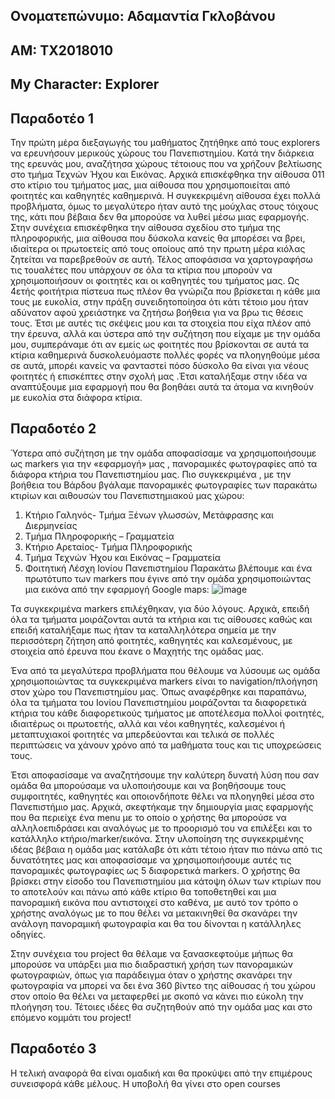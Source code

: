 ## Ονοματεπώνυμο: Αδαμαντία Γκλοβάνου
## ΑΜ: ΤΧ2018010
## My Character: Explorer 

## Παραδοτέο 1
 Την πρώτη μέρα διεξαγωγής του μαθήματος ζητήθηκε από τους explorers να ερευνήσουν μερικούς χώρους του Πανεπιστημίου. Κατά την διάρκεια της ερευνάς μου, αναζήτησα χώρους τέτοιους που να χρήζουν βελτίωσης στο τμήμα Τεχνών Ήχου και Εικόνας.
 Αρχικά επισκέφθηκα την αίθουσα 011 στο κτίριο του τμήματος μας, μια αίθουσα που χρησιμοποιείται από φοιτητές και καθηγητές καθημερινά. Η συγκεκριμένη αίθουσα έχει πολλά προβλήματα, όμως το μεγαλύτερο ήταν αυτό της μούχλας στους τόιχους της, κάτι που βέβαια δεν θα μπορούσε να λυθεί μέσω μιας εφαρμογής. 
 Στην συνέχεια επισκέφθηκα την αίθουσα σχεδίου στο τμήμα της πληροφορικής, μια αίθουσα που δύσκολα κανείς θα μπορέσει να βρει, ιδιαίτερα οι πρωτοετείς από τους οποίους από την πρωτη μέρα κιόλας ζητείται να παρεβρεθούν σε αυτή. 
 Τέλος αποφάσισα να χαρτογραφήσω τις τουαλέτες που υπάρχουν σε όλα τα κτίρια που μπορούν να χρησιμοποιήσουν οι φοιτητές και οι καθηγητές του τμήματος μας. Ως 4ετής φοιτήτρια πίστευα πως πλέον θα γνώριζα που βρίσκεται η κάθε μια τους με ευκολία, στην πράξη συνειδητοποίησα ότι κάτι τέτοιο μου ήταν αδύνατον αφού χρειάστηκε να ζητήσω βοήθεια για να βρω τις θέσεις τους. 
 Έτσι με αυτές τις σκέψεις μου και τα στοιχεία που είχα πλέον από την έρευνα, αλλά και ύστερα από την συζήτηση που είχαμε με την ομάδα μου, συμπεράναμε ότι αν εμείς ως φοιτητές που βρίσκονται σε αυτά τα κτίρια καθημερινά δυσκολευόμαστε πολλές φορές να πλοηγηθούμε μέσα σε αυτά, μπορέι κανείς να φανταστεί πόσο δύσκολο θα είναι για νέους φοιτητές ή επισκέπτες στην σχολή μας .Έτσι καταλήξαμε στην ιδέα να αναπτύξουμε μια εφαρμογή που θα βοηθάει αυτά τα άτομα να κινηθούν με ευκολία στα διάφορα κτίρια.


## Παραδοτέο 2
Ύστερα από συζήτηση με την ομάδα αποφασίσαμε να χρησιμοποιήσουμε ως markers για την «εφαρμογή» μας , πανοραμικές φωτογραφίες από τα διάφορα κτήρια του Πανεπιστημίου μας. 
 Πιο συγκεκριμένα , με την βοήθεια του Βάρδου βγάλαμε πανοραμικές φωτογραφίες των παρακάτω κτιρίων και αιθουσών του Πανεπιστημιακού μας χώρου: 
1)	 Κτήριο Γαληνός- Τμήμα Ξένων γλωσσών, Μετάφρασης και Διερμηνείας 
2)	Τμήμα Πληροφορικής – Γραμματεία
3)	Κτήριο Αρεταίος- Τμήμα Πληροφορικής
4)	Τμήμα Τεχνών Ήχου και Εικόνας – Γραμματεία
5)	Φοιτητική Λέσχη Ιονίου Πανεπιστημίου
Παρακάτω βλέπουμε και ένα πρωτότυπο των markers που έγινε από την ομάδα χρησιμοποιώντας μια εικόνα από την εφαρμογή Google maps: 
![image](https://github.com/AdamantiaGklovanou/CampusNavigation/assets/126083219/15cc35f3-a859-4fad-80ca-1ffd17e9bd2d)

 Τα συγκεκριμένα markers επιλέχθηκαν, για δύο λόγους. Αρχικά, επειδή όλα τα τμήματα μοιράζονται αυτά τα κτήρια και τις αίθουσες καθώς και επειδή καταλήξαμε πως ήταν τα καταλληλότερα σημεία με την περισσότερη ζήτηση από φοιτητές, καθηγητές και καλεσμένους, με στοιχεία από έρευνα που έκανε ο Μαχητής της ομάδας μας. 
 
 Ένα από τα μεγαλύτερα προβλήματα που θέλουμε να λύσουμε ως ομάδα χρησιμοποιώντας τα συγκεκριμένα markers είναι το navigation/πλοήγηση στον χώρο του Πανεπιστημίου μας. Όπως αναφέρθηκε και παραπάνω, όλα τα τμήματα του Ιονίου Πανεπιστημίου μοιράζονται τα διαφορετικά κτήρια του κάθε διαφορετικούς τμήματος με αποτέλεσμα πολλοί φοιτητές, ιδιαιτέρως οι πρωτοετής, αλλά και νέοι καθηγητές, καλεσμένοι ή μεταπτυχιακοί φοιτητές να μπερδεύονται και τελικά σε πολλές περιπτώσεις να χάνουν χρόνο από τα μαθήματα τους και τις υποχρεώσεις τους. 
 
 Έτσι αποφασίσαμε να αναζητήσουμε την καλύτερη δυνατή λύση που σαν ομάδα θα μπορούσαμε να υλοποιήσουμε και να βοηθήσουμε τους συμφοιτητές, καθηγητές και οποιονδήποτε θέλει να πλοηγηθεί μέσα στο Πανεπιστήμιο μας. Αρχικά, σκεφτήκαμε την δημιουργία μιας εφαρμογής που θα περιείχε ένα menu με το οποίο ο χρήστης θα μπορούσε να αλληλοεπιδράσει και αναλόγως με το προορισμό του να επιλέξει και το κατάλληλο κτήριο/marker/εικόνα. Στην υλοποίηση της συγκεκριμένης ιδέας βέβαια η ομάδα μας κατάλαβε ότι κάτι τέτοιο ήταν πιο πάνω από τις δυνατότητες μας και αποφασίσαμε να χρησιμοποιήσουμε αυτές τις πανοραμικές φωτογραφίες ως 5 διαφορετικά markers. 
Ο χρήστης θα βρίσκει στην είσοδο του Πανεπιστημίου μια κάτοψη όλων των κτιρίων που το αποτελούν και πάνω από κάθε κτίριο θα τοποθετηθεί και μια πανοραμική εικόνα που αντιστοιχεί στο καθένα, με αυτό τον τρόπο ο χρήστης αναλόγως με το που θέλει να μετακινηθεί θα σκανάρει την ανάλογη πανοραμική φωτογραφία και θα του δίνονται η κατάλληλες οδηγίες. 

 Στην συνέχεια του project  θα θέλαμε να ξανασκεφτούμε μήπως θα μπορούσε να υπάρξει μια πιο διαδραστική χρήση των πανοραμικών φωτογραφιών, όπως για παράδειγμα όταν ο χρήστης σκανάρει την φωτογραφία να μπορεί να δει ένα 360 βίντεο της αίθουσας ή του χώρου στον οποίο θα θέλει να μεταφερθεί με σκοπό να κάνει πιο εύκολη την πλοήγηση του. Τέτοιες ιδέες θα συζητηθούν από την ομάδα μας και στο επόμενο κομμάτι του project! 




## Παραδοτέο 3


Η τελική αναφορά θα είναι ομαδική και θα προκύψει από την επιμέρους συνεισφορά κάθε μέλους. Η υποβολή θα γίνει στο open courses
